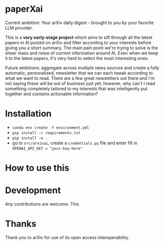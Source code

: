 # paperXai

Current ambition: Your arXiv daily digest - brought to you by your favorite LLM provider.

This is a **very early-stage project** which aims to sift through all the latest papers in AI posted on arXiv and filter according to your interests before giving you a short summary. The main pain point we're trying to solve is the sheer mass and noise of current information around AI. Even when we keep it to the latest papers, it's very hard to select the most interesting ones.

Future ambitions: aggregate across multiple news sources and create a fully automatic, personalized, newsletter that we can each tweak according to what we want to read. There are a few great newsletters out there and I'm not saying these will be out of business just yet; however, why can't I read something completely tailored to my interests that was intelligently put together and contains actionable information?

# Installation
- `conda env create -f environment.yml`
- `pip install -r requirements.txt`
- `pip install -e .`
- go to `src/arxivai`, create a `credentials.py` file and enter fill in `OPENAI_API_KEY = "your-key-here"`

# How to use this

# Development
Any contributions are welcome. This

# Thanks
Thank you to arXiv for use of its open access interoperability.